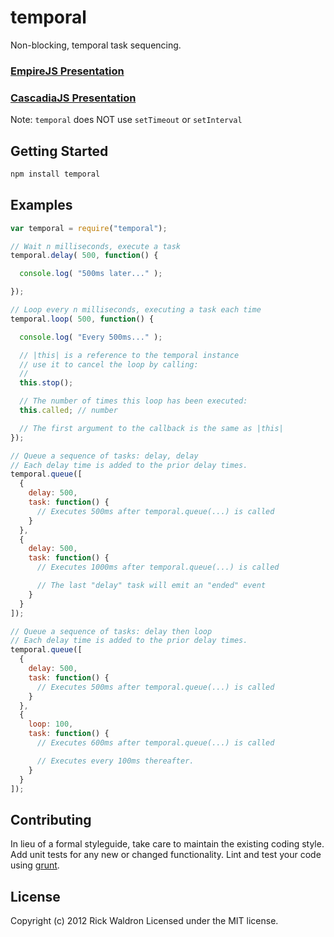 # temporal

Non-blocking, temporal task sequencing.

### [EmpireJS Presentation](https://dl.dropboxusercontent.com/u/3531958/empirejs/index.html)
### [CascadiaJS Presentation](https://dl.dropboxusercontent.com/u/3531958/cascadiajs/index.html)


Note: `temporal` does NOT use `setTimeout` or `setInterval`

## Getting Started

```bash
npm install temporal
```


## Examples

```javascript
var temporal = require("temporal");

// Wait n milliseconds, execute a task
temporal.delay( 500, function() {

  console.log( "500ms later..." );

});

// Loop every n milliseconds, executing a task each time
temporal.loop( 500, function() {

  console.log( "Every 500ms..." );

  // |this| is a reference to the temporal instance
  // use it to cancel the loop by calling:
  //
  this.stop();

  // The number of times this loop has been executed:
  this.called; // number

  // The first argument to the callback is the same as |this|
});

// Queue a sequence of tasks: delay, delay
// Each delay time is added to the prior delay times.
temporal.queue([
  {
    delay: 500,
    task: function() {
      // Executes 500ms after temporal.queue(...) is called
    }
  },
  {
    delay: 500,
    task: function() {
      // Executes 1000ms after temporal.queue(...) is called

      // The last "delay" task will emit an "ended" event
    }
  }
]);

// Queue a sequence of tasks: delay then loop
// Each delay time is added to the prior delay times.
temporal.queue([
  {
    delay: 500,
    task: function() {
      // Executes 500ms after temporal.queue(...) is called
    }
  },
  {
    loop: 100,
    task: function() {
      // Executes 600ms after temporal.queue(...) is called

      // Executes every 100ms thereafter.
    }
  }
]);
```


## Contributing
In lieu of a formal styleguide, take care to maintain the existing coding style. Add unit tests for any new or changed functionality. Lint and test your code using [grunt](https://github.com/gruntjs/grunt).

## License
Copyright (c) 2012 Rick Waldron
Licensed under the MIT license.

